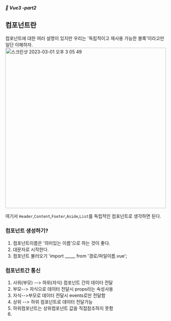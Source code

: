 ##### :cactus: Vue3 -part2

## 컴포넌트란
컴포넌트에 대한 여러 설명이 있지만 우리는 '독립적이고 재사용 가능한 블록'이라고만 일단 이해하자.  
<img width="500" alt="스크린샷 2023-03-01 오후 3 05 49" src="https://user-images.githubusercontent.com/48478079/222058461-95eed3d6-8ebc-4e83-ad8d-ba7bb1e0c69c.png">

여기서 ``` Header ```,``` Content ```,``` Footer ```,``` Aside ```,``` List ```를 독립적인 컴포넌트로 생각하면 된다.



### 컴포넌트 생성하기?
1. 컴포넌트이름은 '의미있는 이름'으로 하는 것이 좋다.   
2. 대문자로 시작한다.   
3. 컴포넌트 불러오기 'import _____ from '경로/파일이름.vue';


### 컴포넌트간 통신
1. 사위(부모) --> 하위(자식) 컴포넌트 간의 데이터 전달
2. 부모--> 자식으로 데이터 전달시 props라는 속성사용
3. 자식-->부모로 데이터 전달시 events로만 전달함
4. 상위 --> 하위 컴포넌트로 데이터 전달가능
5. 하위컴포넌트는 상위컴포넌트 값을 직접참조하지 못함
6. 

